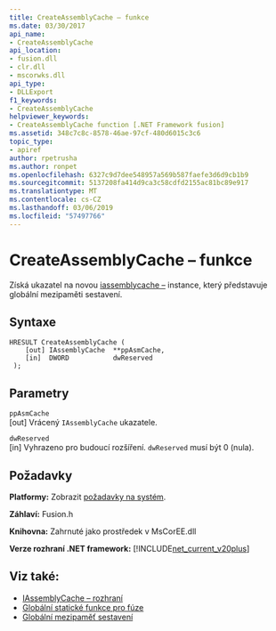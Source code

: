 ```yaml
---
title: CreateAssemblyCache – funkce
ms.date: 03/30/2017
api_name:
- CreateAssemblyCache
api_location:
- fusion.dll
- clr.dll
- mscorwks.dll
api_type:
- DLLExport
f1_keywords:
- CreateAssemblyCache
helpviewer_keywords:
- CreateAssemblyCache function [.NET Framework fusion]
ms.assetid: 348c7c8c-8578-46ae-97cf-480d6015c3c6
topic_type:
- apiref
author: rpetrusha
ms.author: ronpet
ms.openlocfilehash: 6327c9d7dee548957a569b587faefe3d6d9cb1b9
ms.sourcegitcommit: 5137208fa414d9ca3c58cdfd2155ac81bc89e917
ms.translationtype: MT
ms.contentlocale: cs-CZ
ms.lasthandoff: 03/06/2019
ms.locfileid: "57497766"
---
```

# <a name="createassemblycache-function"></a>CreateAssemblyCache – funkce
Získá ukazatel na novou [iassemblycache –](../../../../docs/framework/unmanaged-api/fusion/iassemblycache-interface.md) instance, který představuje globální mezipaměti sestavení.  
  
## <a name="syntax"></a>Syntaxe  
  
```  
HRESULT CreateAssemblyCache (  
    [out] IAssemblyCache  **ppAsmCache,  
    [in]  DWORD           dwReserved  
 );  
```  
  
## <a name="parameters"></a>Parametry  
 `ppAsmCache`  
 [out] Vrácený `IAssemblyCache` ukazatele.  
  
 `dwReserved`  
 [in] Vyhrazeno pro budoucí rozšíření. `dwReserved` musí být 0 (nula).  
  
## <a name="requirements"></a>Požadavky  
 **Platformy:** Zobrazit [požadavky na systém](../../../../docs/framework/get-started/system-requirements.md).  
  
 **Záhlaví:** Fusion.h  
  
 **Knihovna:** Zahrnuté jako prostředek v MsCorEE.dll  
  
 **Verze rozhraní .NET framework:** [!INCLUDE[net_current_v20plus](../../../../includes/net-current-v20plus-md.md)]  
  
## <a name="see-also"></a>Viz také:
- [IAssemblyCache – rozhraní](../../../../docs/framework/unmanaged-api/fusion/iassemblycache-interface.md)
- [Globální statické funkce pro fúze](../../../../docs/framework/unmanaged-api/fusion/fusion-global-static-functions.md)
- [Globální mezipaměť sestavení](../../../../docs/framework/app-domains/gac.md)
